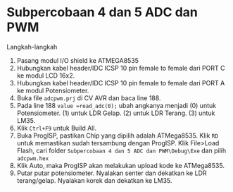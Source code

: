 # Subpercobaan 4 dan 5 ADC dan PWM
Langkah-langkah
1. Pasang modul I/O shield ke ATMEGA8535
2. Hubungkan kabel header/IDC ICSP 10 pin female to female dari PORT C ke modul LCD 16x2.
3. Hubungkan kabel header/IDC ICSP 10 pin female to female dari PORT A ke modul Potensiometer. 
4. Buka file ```adcpwm.prj``` di CV AVR dan baca line 188.
5. Pada line 188 ```value =read_adc(0);``` ubah angkanya menjadi (0) untuk Potensiometer. (1) untuk LDR Gelap. (2) untuk LDR Terang. (3) untuk LM35.
6. Klik ```Ctrl+F9``` untuk Build All.
7. Buka ProgISP, pastikan Chip yang dipilih adalah ATMega8535. Klik ```RD``` untuk memastikan sudah tersambung dengan ProgISP. Klik File>Load Flash, cari folder ```Subpercobaan 4 dan 5 ADC dan PWM\Debug\Exe``` dan pilih ```adcpwm.hex```
8. Klik Auto, maka ProgISP akan melakukan upload kode ke ATMega8535.
9. Putar putar potensiometer. Nyalakan senter dan dekatkan ke LDR terang/gelap. Nyalakan korek dan dekatkan ke LM35.
